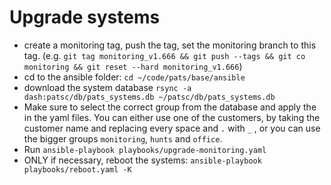 # Upgrade systems

- create a monitoring tag, push the tag, set the monitoring branch to this tag. (e.g. `git tag monitoring_v1.666 && git push --tags && git co monitoring && git reset --hard monitoring_v1.666`)
- cd to the ansible folder: `cd ~/code/pats/base/ansible`
- download the system database `rsync -a dash:patsc/db/pats_systems.db ~/patsc/db/pats_systems.db`
- Make sure to select the correct group from the database and apply the in the yaml files. You can either use one of the customers, by taking the customer name and replacing every space and `.` with `_` , or you can use the bigger groups `monitoring`, `hunts` and `office`.
- Run `ansible-playbook playbooks/upgrade-monitoring.yaml`
- ONLY if necessary, reboot the systems: `ansible-playbook playbooks/reboot.yaml -K`